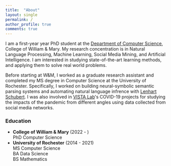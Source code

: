 ```yaml
---
title:  "About"
layout: single
permalink: /
author_profile: true
comments: true
---
```


I am a first-year year PhD student at the [Department of Computer Science](https://www.wm.edu/as/computerscience/index.php), College of William & Mary. My research concentration is in Natural Language Processing, Machine Learning, Social Media Mining, and Artificial Intelligence. I am interested in studying state-of-the-art learning methods, and applying them to solve real world problems.

Before starting at W&M, I worked as a graduate research assistant and completed my MS degree in Computer Science at the University of Rochester. Specifically, I worked on building neural-symbolic semantic parsing systems and automating natural language infrence with [Lenhart Schubert](https://www.cs.rochester.edu/~schubert/). I was also involved in [VISTA Lab](https://www.cs.rochester.edu/u/jluo/#VISTA)'s COVID-19 projects for studying the impacts of the pandemic from different angles using data collected from social media networks.

### Education

- **College of William & Mary** (2022 - )<br/>PhD Computer Science
- **University of Rochester** (2014 - 2021)<br/>MS Computer Science<br/>BA Data Science<br/>BS Mathematics
